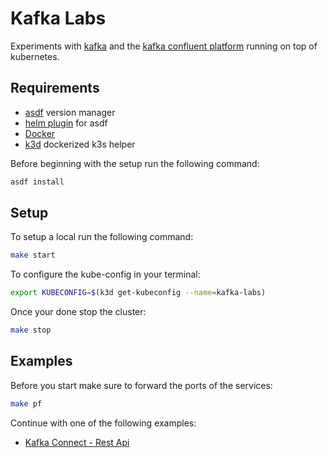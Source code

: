 # Kafka Labs

Experiments with [kafka](https://kafka.apache.org/) and the [kafka confluent platform](https://docs.confluent.io/current/platform.html) running on top of kubernetes.

## Requirements

- [asdf](https://github.com/asdf-vm/asdf) version manager
- [helm plugin](https://github.com/Antiarchitect/asdf-helm) for asdf
- [Docker](https://www.docker.com/) 
- [k3d](https://github.com/rancher/k3d) dockerized k3s helper

Before beginning with the setup run the following command:

```sh
asdf install
```

## Setup

To setup a local run the following command:

```sh
make start
```

To configure the kube-config in your terminal:

```sh
export KUBECONFIG=$(k3d get-kubeconfig --name=kafka-labs)
```

Once your done stop the cluster:

```sh
make stop
```

## Examples

Before you start make sure to forward the ports of the services:

```sh
make pf
```

Continue with one of the following examples:

- [Kafka Connect - Rest Api](examples/rest-api/README.md)